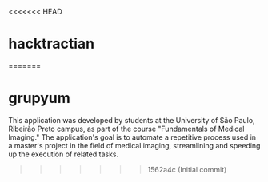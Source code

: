 <<<<<<< HEAD
# hacktractian
=======
# grupyum
This application was developed by students at the University of São Paulo, Ribeirão Preto campus, as part of the course "Fundamentals of Medical Imaging." The application's goal is to automate a repetitive process used in a master's project in the field of medical imaging, streamlining and speeding up the execution of related tasks.
>>>>>>> 1562a4c (Initial commit)
